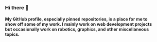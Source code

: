 ### Hi there 👋
#### My GitHub profile, especially pinned repositories, is a place for me to show off some of my work. I mainly work on web development projects but occasionally work on robotics, graphics, and other miscellaneous topics.
<!--
**KueZie/KueZie** is a ✨ _special_ ✨ repository because its `README.md` (this file) appears on your GitHub profile.

Here are some ideas to get you started:

- 🔭 I’m currently working on ...
- 🌱 I’m currently learning ...
- 👯 I’m looking to collaborate on ...
- 🤔 I’m looking for help with ...
- 💬 Ask me about ...
- 📫 How to reach me: ...
- 😄 Pronouns: ...
- ⚡ Fun fact: ...
-->
